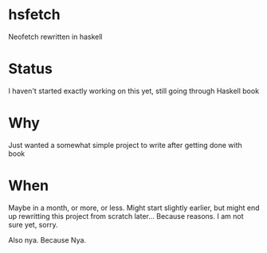# hsfetch
Neofetch rewritten in haskell
# Status
I haven't started exactly working on this yet, still going through Haskell book
# Why
Just wanted a somewhat simple project to write after getting done with book
# When
Maybe in a month, or more, or less. 
Might start slightly earlier, but might end up rewritting this project from scratch later...
Because reasons. I am not sure yet, sorry.

Also nya. Because Nya.
